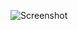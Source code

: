 ![Screenshot](https://raw.githubusercontent.com/Cryakl/Ultimate-RAT-Collection/refs/heads/main/KilerRat/KilerRat%20v4.0.1/Screenshot.png)
